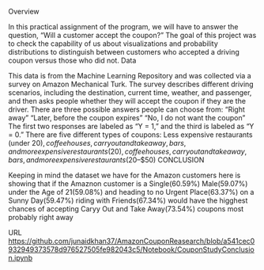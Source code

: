 Overview 

In this practical assignment of the program, we will have to answer the question, “Will a customer accept the coupon?” The goal of this project was to check the capability of us about visualizations and probability distributions to distinguish between customers who accepted a driving coupon versus those who did not.
Data

This data is from the Machine Learning Repository and was collected via a survey on Amazon Mechanical Turk. The survey describes different driving scenarios, including the destination, current time, weather, and passenger, and then asks people whether they will accept the coupon if they are the driver. There are three possible answers people can choose from:
“Right away” “Later, before the coupon expires” “No, I do not want the coupon”
The first two responses are labeled as “Y = 1,” and the third is labeled as “Y = 0.” There are five different types of coupons: Less expensive restaurants (under $20), coffee houses, carryout and takeaway, bars, and more expensive restaurants ($$20), coffee houses, carryout and takeaway, bars, and more expensive restaurants ($20–$50)
CONCLUSION

Keeping in mind the dataset we have for the Amazon customers here is showing that if the Amaznon customer is a Single(60.59%) Male(59.07%) under the Age of 21(59.08%) and heading to no Urgent Place(63.37%) on a Sunny Day(59.47%) riding with Friends(67.34%) would have the higghest chances of accepting Caryy Out and Take Away(73.54%) coupons most probably right away

URL
https://github.com/junaidkhan37/AmazonCouponReasearch/blob/a541cec0932949373578d976527505fe982043c5/Notebook/CouponStudyConclusion.ipynb
